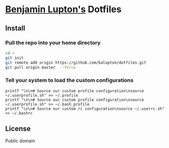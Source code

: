 # [Benjamin Lupton's](http://balupton.com) Dotfiles

## Install

### Pull the repo into your home directory

``` bash
cd ~
git init
git remote add origin https://github.com/balupton/dotfiles.git
git pull origin master  --force
```

### Tell your system to load the custom configurations

```
printf "\n\n# Source our custom profile configuration\nsource ~/.userprofile.sh" >> ~/.profile
printf "\n\n# Source our custom profile configuration\nsource ~/.userprofile.sh" >> ~/.bash_profile
printf "\n\n# Source our custom rc configuration\nsource ~/.userrc.sh" >> ~/.bashrc
```


## License

Public domain
